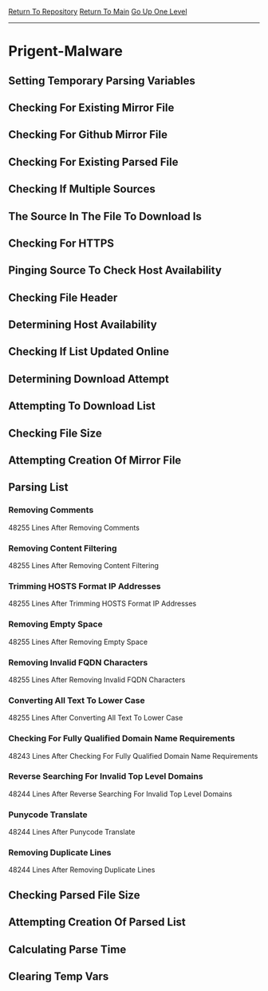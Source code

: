 [Return To Repository](https://github.com/deathbybandaid/piholeparser/)
[Return To Main](https://github.com/deathbybandaid/piholeparser/blob/master/RecentRunLogs/Mainlog.md)
[Go Up One Level](https://github.com/deathbybandaid/piholeparser/blob/master/RecentRunLogs/TopLevelScripts/30-Processing-External-Blacklists.md)
____________________________________
# Prigent-Malware
## Setting Temporary Parsing Variables
## Checking For Existing Mirror File
## Checking For Github Mirror File
## Checking For Existing Parsed File
## Checking If Multiple Sources
## The Source In The File To Download Is
## Checking For HTTPS
## Pinging Source To Check Host Availability
## Checking File Header
## Determining Host Availability
## Checking If List Updated Online
## Determining Download Attempt
## Attempting To Download List
## Checking File Size
## Attempting Creation Of Mirror File
## Parsing List
### Removing Comments
48255 Lines After Removing Comments
### Removing Content Filtering
48255 Lines After Removing Content Filtering
### Trimming HOSTS Format IP Addresses
48255 Lines After Trimming HOSTS Format IP Addresses
### Removing Empty Space
48255 Lines After Removing Empty Space
### Removing Invalid FQDN Characters
48255 Lines After Removing Invalid FQDN Characters
### Converting All Text To Lower Case
48255 Lines After Converting All Text To Lower Case
### Checking For Fully Qualified Domain Name Requirements
48243 Lines After Checking For Fully Qualified Domain Name Requirements
### Reverse Searching For Invalid Top Level Domains
48244 Lines After Reverse Searching For Invalid Top Level Domains
### Punycode Translate
48244 Lines After Punycode Translate
### Removing Duplicate Lines
48244 Lines After Removing Duplicate Lines
## Checking Parsed File Size
## Attempting Creation Of Parsed List
## Calculating Parse Time
## Clearing Temp Vars
